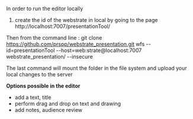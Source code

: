 In order to run the editor locally
1. create the id of the webstrate in local by going to the page http://localhost:7007/presentationTool/

Then from the command line :
git clone https://github.com/prspp/webstrate_presentation.git
wfs --id=presentationTool --host=web:strate@localhost:7007 webstrate_presentation/ --insecure

The last command will mount the folder in the file system and upload your local changes to the server

**Options possible in the editor**
- add a text, title
- perform drag and drop on text and drawing
- add notes, audience review